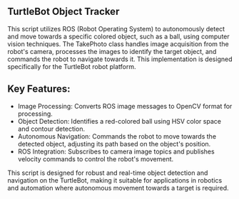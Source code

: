 ## TurtleBot Object Tracker
This script utilizes ROS (Robot Operating System) to autonomously detect and move towards a specific colored object, such as a ball, using computer vision techniques. The TakePhoto class handles image acquisition from the robot's camera, processes the images to identify the target object, and commands the robot to navigate towards it. This implementation is designed specifically for the TurtleBot robot platform.

## Key Features:
* Image Processing: Converts ROS image messages to OpenCV format for processing.
* Object Detection: Identifies a red-colored ball using HSV color space and contour detection.
* Autonomous Navigation: Commands the robot to move towards the detected object, adjusting its path based on the object's position.
* ROS Integration: Subscribes to camera image topics and publishes velocity commands to control the robot's movement.

This script is designed for robust and real-time object detection and navigation on the TurtleBot, making it suitable for applications in robotics and automation where autonomous movement towards a target is required.
